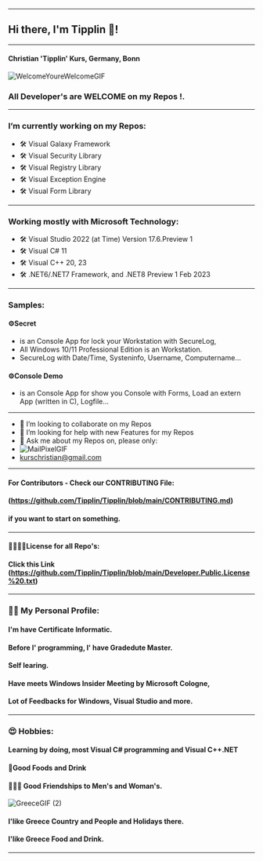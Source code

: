 ----
## Hi there, I'm Tipplin 👋!
----
#### Christian 'Tipplin' Kurs, Germany, Bonn
![WelcomeYoureWelcomeGIF](https://user-images.githubusercontent.com/40143278/219647788-01421969-a94e-4688-8ce6-14e39193a6c6.gif)
### All Developer's are WELCOME on my Repos !.
<!--
**Tipplin/Tipplin** is a ✨ _special_ ✨ repository because its `README.md` (this file) appears on your GitHub profile.
-->
----
### I’m currently working on my Repos:
- 🛠️ Visual Galaxy Framework
- 🛠️ Visual Security Library
- 🛠️ Visual Registry Library
- 🛠️ Visual Exception Engine
- 🛠️ Visual Form Library
----
### Working mostly with Microsoft Technology:
- 🛠️ Visual Studio 2022 (at Time) Version 17.6.Preview 1
- 🛠️ Visual C# 11
- 🛠️ Visual C++ 20, 23
- 🛠️ .NET6/.NET7 Framework, and .NET8 Preview 1 Feb 2023
----
### Samples:
#### ⚙️Secret
- is an Console App for lock your Workstation with SecureLog,
- All Windows 10/11 Professional Edition is an Workstation.
- SecureLog with Date/Time, Systeninfo, Username, Computername...
#### ⚙️Console Demo
- is an Console App for show you Console with Forms, Load an extern App (written in C), Logfile...
----
- 👯 I’m looking to collaborate on my Repos
- 🤔 I’m looking for help with new Features for my Repos
- 💬 Ask me about my Repos on, please only:
- ![MailPixelGIF](https://user-images.githubusercontent.com/40143278/220922489-95805a01-03ac-4964-8f16-b4c06c13bfaf.gif)
- kurschristian@gmail.com
----
#### For Contributors - Check our CONTRIBUTING File: 
#### (https://github.com/Tipplin/Tipplin/blob/main/CONTRIBUTING.md) 
#### if you want to start on something.
----
#### 👩‍🦰👨‍🦰License for all Repo's:
#### Click this Link (https://github.com/Tipplin/Tipplin/blob/main/Developer.Public.License%20.txt)
----
### 👨‍🦰 My Personal Profile:
#### I'm have Certificate Informatic.
#### Before I' programming, I' have Gradedute Master.
#### Self learing.
#### Have meets Windows Insider Meeting by Microsoft Cologne,
#### Lot of Feedbacks for Windows, Visual Studio and more.
----
### 😍 Hobbies:
#### Learning by doing, most Visual C# programming and Visual C++.NET
#### 🥗Good Foods and Drink
####  👨👩‍🦰 Good Friendships to Men's and Woman's.
![GreeceGIF (2)](https://user-images.githubusercontent.com/40143278/218132199-e9cf6afc-0499-4531-a509-ea2d7bba7efd.gif)
#### I'like Greece Country and People and Holidays there.
#### I'like Greece Food and Drink.
---- 







